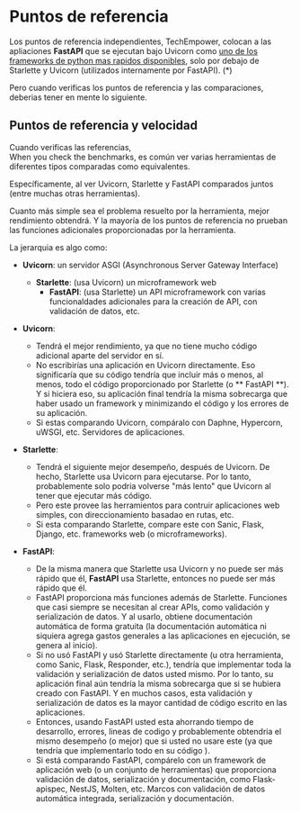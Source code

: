 # Puntos de referencia

Los puntos de referencia  independientes, TechEmpower, colocan a las apliaciones **FastAPI** que se ejecutan bajo Uvicorn como <a href="https://www.techempower.com/benchmarks/#section=test&runid=7464e520-0dc2-473d-bd34-dbdfd7e85911&hw=ph&test=query&l=zijzen-7" class="external-link" target="_blank"> uno de los frameworks de python mas rapidos disponibles</a>, solo por debajo de Starlette y Uvicorn (utilizados internamente por FastAPI). (*)

Pero cuando verificas los puntos de referencia y las comparaciones, deberias tener en mente lo siguiente.

## Puntos de referencia y velocidad

Cuando verificas las referencias,  
When you check the benchmarks, es común ver varias herramientas de diferentes tipos comparadas como equivalentes.

Específicamente, al ver Uvicorn, Starlette y FastAPI comparados juntos (entre muchas otras herramientas).

Cuanto más simple sea el problema resuelto por la herramienta, mejor rendimiento obtendrá. Y la mayoría de los puntos de referencia no prueban las funciones adicionales proporcionadas por la herramienta.

La jerarquia es algo como:

* **Uvicorn**: un servidor ASGI (Asynchronous Server Gateway Interface)
  * **Starlette**: (usa Uvicorn) un microframework web
    * **FastAPI**: (usa Starlette) un API microframework con varias funcionaldades adicionales para la creación de API, con validación de datos, etc.

* **Uvicorn**:
  * Tendrá el mejor rendimiento, ya que no tiene mucho código adicional aparte del servidor en sí.
  * No escribirías una aplicación en Uvicorn directamente. Eso significaría que su código tendría que incluir más o menos, al menos, todo el código proporcionado por Starlette (o ** FastAPI **). Y si hiciera eso, su aplicación final tendría la misma sobrecarga que haber usado un framework y minimizando el código y los errores de su aplicación.
  * Si estas comparando Uvicorn, compáralo con Daphne, Hypercorn, uWSGI, etc. Servidores de aplicaciones.
* **Starlette**:
  * Tendrá el siguiente mejor desempeño, después de Uvicorn. De hecho, Starlette usa Uvicorn para ejecutarse. Por lo tanto, probablemente solo podria volverse "más lento" que Uvicorn al tener que ejecutar más código.
  * Pero este provee las herramientos para contruir aplicaciones web simples, con direccionamiento basadao en rutas, etc.
  * Si esta comparando Starlette, compare este con Sanic, Flask, Django, etc. frameworks web (o microframeworks).
* **FastAPI**:
  * De la misma manera que Starlette usa Uvicorn y no puede ser más rápido que él, **FastAPI** usa Starlette, entonces no puede ser más rápido que él.
  * FastAPI proporciona más funciones además de Starlette. Funciones que casi siempre se necesitan al crear APIs, como validación y serialización de datos. Y al usarlo, obtiene documentación automática de forma gratuita (la documentación automática ni siquiera agrega gastos generales a las aplicaciones en ejecución, se genera al inicio).
  * Si no usó FastAPI y usó Starlette directamente (u otra herramienta, como Sanic, Flask, Responder, etc.), tendría que implementar toda la validación y serialización de datos usted mismo. Por lo tanto, su aplicación final aún tendría la misma sobrecarga que si se hubiera creado con FastAPI. Y en muchos casos, esta validación y serialización de datos es la mayor cantidad de código escrito en las aplicaciones.
  * Entonces, usando FastAPI usted esta ahorrando tiempo de desarrollo, errores, lineas de codigo y probablemente obtendria el mismo desempeño (o mejor) que si usted no usare este (ya que tendría que implementarlo todo en su código ).
  * Si está comparando FastAPI, compárelo con un framework de aplicación web (o un conjunto de herramientas) que proporciona validación de datos, serialización y documentación, como Flask-apispec, NestJS, Molten, etc. Marcos con validación de datos automática integrada, serialización y documentación.
